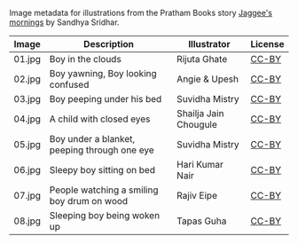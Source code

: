 Image metadata for illustrations from the Pratham Books story [Jaggee's mornings](https://storyweaver.org.in/stories/1933-jaggee-s-mornings) by Sandhya Sridhar.

Image | Description | Illustrator | License
----- | ----------- | ----------- | -------
01.jpg | Boy in the clouds | Rijuta Ghate | [CC-BY](https://creativecommons.org/licenses/by/4.0/)
02.jpg | Boy yawning, Boy looking confused | Angie & Upesh | [CC-BY](https://creativecommons.org/licenses/by/4.0/)
03.jpg | Boy peeping under his bed | Suvidha Mistry | [CC-BY](https://creativecommons.org/licenses/by/4.0/)
04.jpg | A child with closed eyes | Shailja Jain Chougule | [CC-BY](https://creativecommons.org/licenses/by/4.0/)
05.jpg | Boy under a blanket, peeping through one eye | Suvidha Mistry | [CC-BY](https://creativecommons.org/licenses/by/4.0/)
06.jpg | Sleepy boy sitting on bed  | Hari Kumar Nair | [CC-BY](https://creativecommons.org/licenses/by/4.0/)
07.jpg | People watching a smiling boy drum on wood  | Rajiv Eipe | [CC-BY](https://creativecommons.org/licenses/by/4.0/)
08.jpg | Sleeping boy being woken up  | Tapas Guha | [CC-BY](https://creativecommons.org/licenses/by/4.0/)